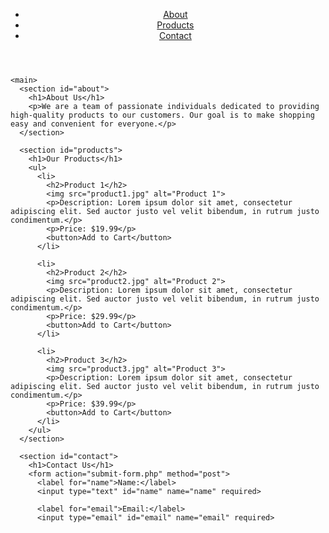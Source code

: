 <!DOCTYPE html>
<html>
  <head>
    <title>My Online Store</title>
    <link rel="stylesheet" type="text/css" href="style.css">
  </head>
  <body>
    <header>
      <nav>
        <ul>
          <li><a href="#about">About</a></li>
          <li><a href="#products">Products</a></li>
          <li><a href="#contact">Contact</a></li>
        </ul>
      </nav>
    </header>

    <main>
      <section id="about">
        <h1>About Us</h1>
        <p>We are a team of passionate individuals dedicated to providing high-quality products to our customers. Our goal is to make shopping easy and convenient for everyone.</p>
      </section>

      <section id="products">
        <h1>Our Products</h1>
        <ul>
          <li>
            <h2>Product 1</h2>
            <img src="product1.jpg" alt="Product 1">
            <p>Description: Lorem ipsum dolor sit amet, consectetur adipiscing elit. Sed auctor justo vel velit bibendum, in rutrum justo condimentum.</p>
            <p>Price: $19.99</p>
            <button>Add to Cart</button>
          </li>

          <li>
            <h2>Product 2</h2>
            <img src="product2.jpg" alt="Product 2">
            <p>Description: Lorem ipsum dolor sit amet, consectetur adipiscing elit. Sed auctor justo vel velit bibendum, in rutrum justo condimentum.</p>
            <p>Price: $29.99</p>
            <button>Add to Cart</button>
          </li>

          <li>
            <h2>Product 3</h2>
            <img src="product3.jpg" alt="Product 3">
            <p>Description: Lorem ipsum dolor sit amet, consectetur adipiscing elit. Sed auctor justo vel velit bibendum, in rutrum justo condimentum.</p>
            <p>Price: $39.99</p>
            <button>Add to Cart</button>
          </li>
        </ul>
      </section>

      <section id="contact">
        <h1>Contact Us</h1>
        <form action="submit-form.php" method="post">
          <label for="name">Name:</label>
          <input type="text" id="name" name="name" required>

          <label for="email">Email:</label>
          <input type="email" id="email" name="email" required>

         
